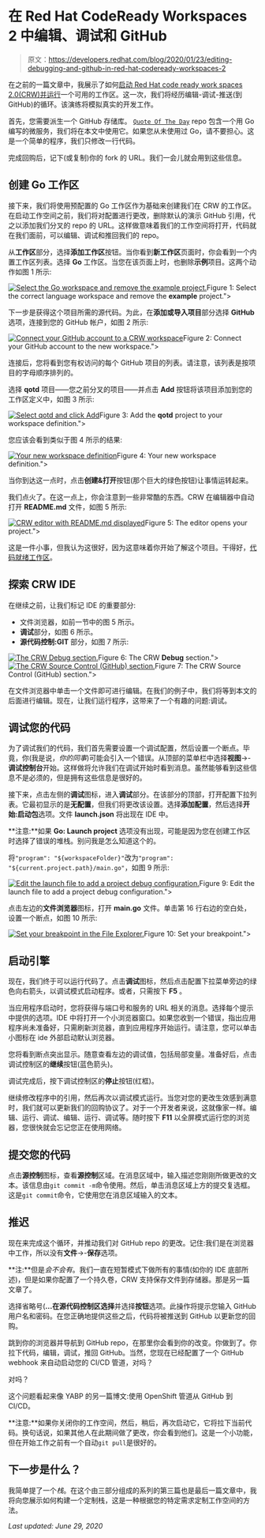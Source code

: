# 在 Red Hat CodeReady Workspaces 2 中编辑、调试和 GitHub

> 原文：<https://developers.redhat.com/blog/2020/01/23/editing-debugging-and-github-in-red-hat-codeready-workspaces-2>

在之前的一篇文章中，我展示了如何[启动 Red Hat code ready work spaces 2.0(CRW)并运行](https://developers.redhat.com/blog/?p=654277)一个可用的工作区。这一次，我们将经历编辑-调试-推送(到 GitHub)的循环。该演练将模拟真实的开发工作。

首先，您需要派生一个 GitHub 存储库。 [`Quote Of The Day`](https://github.com/redhat-developer-demos/qotd.git) repo 包含一个用 Go 编写的微服务，我们将在本文中使用它。如果您从未使用过 Go，请不要担心。这是一个简单的程序，我们只修改一行代码。

完成回购后，记下(或复制)你的 fork 的 URL。我们一会儿就会用到这些信息。

## 创建 Go 工作区

接下来，我们将使用预配置的 Go 工作区作为基础来创建我们在 CRW 的工作区。在启动工作空间之前，我们将对配置进行更改，删除默认的演示 GitHub 引用，代之以添加我们分叉的 repo 的 URL。这样做意味着我们的工作空间将打开，代码就在我们面前，可以编辑、调试和推回我们的 repo。

从**工作区**部分，选择**添加工作区**按钮。当你看到**新工作区**页面时，你会看到一个内置工作区列表。选择 **Go** 工作区。当您在该页面上时，也删除**示例**项目。这两个动作如图 1 所示:

[![Select the Go workspace and remove the example project.](img/7c7117fe08f45049a4aa2df28ad1f04b.png "new-go-workspace-1")](/sites/default/files/blog/2019/11/new-go-workspace-1.png)Figure 1: Select the correct language workspace and remove the **example** project.">

下一步是获得这个项目所需的源代码。为此，在**添加或导入项目**部分选择 **GitHub** 选项，连接到您的 GitHub 帐户，如图 2 所示:

[![Connect your GitHub account to a CRW workspace](img/189702df1d5386ecd4716875d0734b84.png "new-go-workspace-3")](/sites/default/files/blog/2019/11/new-go-workspace-3.png)Figure 2: Connect your GitHub account to the new workspace.">

连接后，您将看到您有权访问的每个 GitHub 项目的列表。请注意，该列表是按项目的字母顺序排列的。

选择 **qotd** 项目——您之前分叉的项目——并点击 **Add** 按钮将该项目添加到您的工作区定义中，如图 3 所示:

[![Select qotd and click Add](img/46b0994e5006882f2302bb69dda85538.png "new-go-workspace-4")](/sites/default/files/blog/2019/11/new-go-workspace-4.png)Figure 3: Add the **qotd** project to your workspace definition.">

您应该会看到类似于图 4 所示的结果:

[![Your new workspace definition](img/6359cc93ed7f45ec76e47bc29c2e0c2a.png "new-go-workspace-5")](/sites/default/files/blog/2019/11/new-go-workspace-5.png)Figure 4: Your new workspace definition.">

当你到达这一点时，点击**创建&打开**按钮(那个巨大的绿色按钮)让事情运转起来。

我们点火了。在这一点上，你会注意到一些非常酷的东西。CRW 在编辑器中自动打开 **README.md** 文件，如图 5 所示:

[![CRW editor with README.md displayed](img/ecfeccaab97d659c081f1a99dc1bcee4.png "qotd-1")](/sites/default/files/blog/2019/11/qotd-1.png)Figure 5: The editor opens your project.">

这是一件小事，但我认为这很好，因为这意味着你开始了解这个项目。干得好，[代码就绪工作区](https://developers.redhat.com/products/codeready-workspaces/overview)。

## 探索 CRW IDE

在继续之前，让我们标记 IDE 的重要部分:

*   文件浏览器，如前一节中的图 5 所示。
*   **调试**部分，如图 6 所示。
*   **源代码控制:GIT** 部分，如图 7 所示:

[![The CRW Debug section.](img/38dee9a9af38a2609511d72ac00da77b.png "debug-open")](/sites/default/files/blog/2019/11/debug-open.png)Figure 6: The CRW **Debug** section.">[![The CRW Source Control (GitHub) section.](img/f4eac9c8b5f8ac64d3e1d0f5055615b0.png "source-control-open")](/sites/default/files/blog/2019/11/source-control-open.png)Figure 7: The CRW Source Control (GitHub) section.">

在文件浏览器中单击一个文件即可进行编辑。在我们的例子中，我们将等到本文的后面进行编辑。现在，让我们运行程序，这带来了一个有趣的问题:调试。

## 调试您的代码

为了调试我们的代码，我们首先需要设置一个调试配置，然后设置一个断点。毕竟，你(我是说，*你的同事*)可能会引入一个错误。从顶部的菜单栏中选择**视图**->-**调试控制台**开始。这样做将允许我们在调试开始时看到消息。虽然能够看到这些信息不是必须的，但是拥有这些信息是很好的。

接下来，点击左侧的**调试**图标，进入**调试**部分。在该部分的顶部，打开配置下拉列表。它最初显示的是**无配置**，但我们将更改该设置。选择**添加配置**，然后选择**开始:启动包**选项。文件 **launch.json** 将出现在 IDE 中。

**注意:**如果 **Go: Launch project** 选项没有出现，可能是因为您在创建工作区时选择了错误的堆栈。别问我是怎么知道这个的。

将`"program": "${workspaceFolder}"`改为`"program": "${current.project.path}/main.go"`，如图 9 所示:

[![Edit the launch file to add a project debug configuration.](img/8299588dc5f9eeae3cb85fdd90f076f1.png "go-launch-package")](/sites/default/files/blog/2019/11/go-launch-package.png)Figure 9: Edit the launch file to add a project debug configuration.">

点击左边的**文件浏览器**图标，打开 **main.go** 文件。单击第 16 行右边的空白处，设置一个断点，如图 10 所示:

[![Set your breakpoint in the File Explorer.](img/8aa88ac0455d0ede427dba395aeb9765.png "breakpoint-set")](/sites/default/files/blog/2019/11/breakpoint-set.png)Figure 10: Set your breakpoint.">

## 启动引擎

现在，我们终于可以运行代码了。点击**调试**图标，然后点击配置下拉菜单旁边的绿色向右箭头，以调试模式启动程序。或者，只需按下 **F5** 。

当应用程序启动时，您将获得与端口号和服务的 URL 相关的消息。选择每个提示中提供的选项。IDE 中将打开一个小浏览器窗口。如果您收到一个错误，指出应用程序尚未准备好，只需刷新浏览器，直到应用程序开始运行。请注意，您可以单击小图标在 ide 外部启动默认浏览器。

您将看到断点突出显示。随意查看左边的调试值，包括局部变量。准备好后，点击调试控制区的**继续**按钮(蓝色箭头)。

调试完成后，按下调试控制区的**停止**按钮(红框)。

继续修改程序中的引用，然后再次以调试模式运行。当您对您的更改生效感到满意时，我们就可以更新我们的回购协议了。对于一个开发者来说，这就像家一样。编辑、运行、调试、编辑、运行、调试等。随时按下 **F11** 以全屏模式运行您的浏览器，您很快就会忘记您正在使用网络。

## 提交您的代码

点击**源控制**图标，查看**源控制**区域。在消息区域中，输入描述您刚刚所做更改的文本。该信息由`git commit -m`命令使用。然后，单击消息区域上方的提交复选框。这是`git commit`命令，它使用您在消息区域输入的文本。

## 推迟

现在来完成这个循环，并推动我们对 GitHub repo 的更改。记住:我们是在浏览器中工作，所以没有**文件**->-**保存**选项。

**注:**但是*会不会有*。我们一直在短暂模式下做所有的事情(如你的 IDE 底部所述)，但是如果你配置了一个持久卷，CRW 支持保存文件到存储器。那是另一篇文章了。

选择省略号(**...在源代码控制区选择**并选择**按钮**选项。此操作将提示您输入 GitHub 用户名和密码。在您正确地提供这些之后，代码将被推送到 GitHub 以更新您的回购。

跳到你的浏览器并导航到 GitHub repo，在那里你会看到你的改变。你做到了。你拉下代码，编辑，调试，推回 GitHub。当然，您现在已经配置了一个 GitHub webhook 来自动启动您的 CI/CD 管道，对吗？

对吗？

这个问题看起来像 YABP 的另一篇博文:使用 OpenShift 管道从 GitHub 到 CI/CD。

**注意:**如果你关闭你的工作空间，然后，稍后，再次启动它，它将拉下当前代码。换句话说，如果其他人在此期间做了更改，你会看到他们。这是一个小功能，但在开始工作之前有一个自动`git pull`是很好的。

## 下一步是什么？

我简单提了一个*栈*。在这个由三部分组成的系列的第三篇也是最后一篇文章中，我将向您展示如何构建一个定制栈，这是一种根据您的特定需求定制工作空间的方法。

*Last updated: June 29, 2020*
